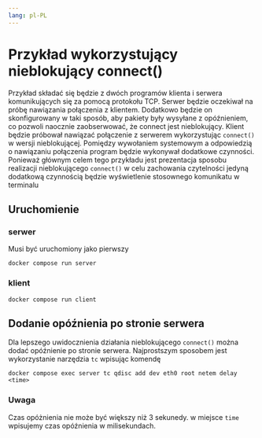 ```yaml
---
lang: pl-PL
---
```


# Przykład wykorzystujący nieblokujący connect()

Przykład składać się będzie z dwóch programów klienta i serwera komunikujących się za pomocą
protokołu TCP. Serwer będzie oczekiwał na próbę nawiązania połączenia z klientem. Dodatkowo
będzie on skonfigurowany w taki sposób, aby pakiety były wysyłane z opóźnieniem, co pozwoli
naocznie zaobserwować, że connect jest nieblokujący. Klient będzie próbował nawiązać połączenie
z serwerem wykorzystując `connect()` w wersji nieblokującej. Pomiędzy wywołaniem systemowym
a odpowiedzią o nawiązaniu połączenia program będzie wykonywał dodatkowe czynności. Ponieważ
głównym celem tego przykładu jest prezentacja sposobu realizacji nieblokującego `connect()` w celu
zachowania czytelności jedyną dodatkową czynnością będzie wyświetlenie stosownego komunikatu w
terminalu


## Uruchomienie

### serwer
Musi być uruchomiony jako pierwszy
```
docker compose run server
```
### klient
```
docker compose run client
```


## Dodanie opóźnienia po stronie serwera 

Dla lepszego uwidocznienia działania nieblokującego `connect()` można dodać opóźnienie po stronie serwera. Najprostszym sposobem jest wykorzystanie narzędzia `tc` wpisując komendę
```
docker compose exec server tc qdisc add dev eth0 root netem delay <time>
```
### Uwaga 
Czas opóżnienia nie może być większy niż 3 sekunedy.
w miejsce `time` wpisujemy czas opóźnienia w milisekundach.

